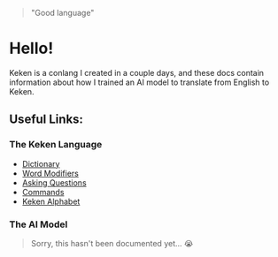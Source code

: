 > "Good language"

# Hello!
Keken is a conlang I created in a couple days, and these docs contain information about how I trained an AI model to translate from English to Keken.

## Useful Links:
### The Keken Language
- [Dictionary](keken/dictionary.md)
- [Word Modifiers](keken/word_modifiers.md)
- [Asking Questions](keken/asking_questions.md)
- [Commands](keken/commands.md)
- [Keken Alphabet](keken/keken_alphabet.md)

### The AI Model
> Sorry, this hasn't been documented yet... 😭